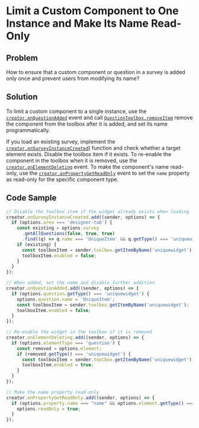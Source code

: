 # Limit a Custom Component to One Instance and Make Its Name Read-Only

## Problem
How to ensure that a custom component or question in a survey is added only once and prevent users from modifying its name?

## Solution
To limit a custom component to a single instance, use the [`creator.onQuestionAdded`](https://surveyjs.io/survey-creator/documentation/api-reference/survey-creator#onQuestionAdded) event and call [`QuestionToolbox.removeItem`](https://surveyjs.io/survey-creator/documentation/api-reference/questiontoolbox#removeItem) remove the component from the toolbox after it is added, and set its name programmatically. 

If you load an existing survey, implement the [`creator.onSurveyInstanceCreated`)]((https://surveyjs.io/survey-creator/documentation/api-reference/survey-creator#onSurveyInstanceCreated)) function and check whether a target element exists. Disable the toolbox item if it exists. To re-enable the component in the toolbox when it is removed, use the [`creator.onElementDeleting`](https://surveyjs.io/survey-creator/documentation/api-reference/survey-creator#onElementDeleting) event. To make the component's name read-only, use the [`creator.onPropertyGetReadOnly`](https://surveyjs.io/survey-creator/documentation/api-reference/survey-creator#onPropertyGetReadOnly) event to set the `name` property as read-only for the specific component type.

## Code Sample
```js
// Disable the toolbox item if the widget already exists when loading
creator.onSurveyInstanceCreated.add((sender, options) => {
  if (options.area === 'designer-tab') {
    const existing = options.survey
      .getAllQuestions(false, true, true)
      .find((q) => q.name === 'UniqueItem' && q.getType() === 'uniquewidget');
    if (existing) {
      const toolboxItem = sender.toolbox.getItemByName('uniquewidget');
      toolboxItem.enabled = false;
    }
  }
});

// When added, set the name and disable further addition
creator.onQuestionAdded.add((sender, options) => {
  if (options.question.getType() === 'uniquewidget') {
    options.question.name = 'UniqueItem';
    const toolboxItem = sender.toolbox.getItemByName('uniquewidget');
    toolboxItem.enabled = false;
  }
});

// Re-enable the widget in the toolbox if it is removed
creator.onElementDeleting.add((sender, options) => {
  if (options.elementType === 'question') {
    const removed = options.element;
    if (removed.getType() === 'uniquewidget') {
      const toolboxItem = sender.toolbox.getItemByName('uniquewidget');
      toolboxItem.enabled = true;
    }
  }
});

// Make the name property read-only
creator.onPropertyGetReadOnly.add((sender, options) => {
  if (options.property.name === "name" && options.element.getType() === "uniquewidget") {
    options.readOnly = true;
  }
});
```